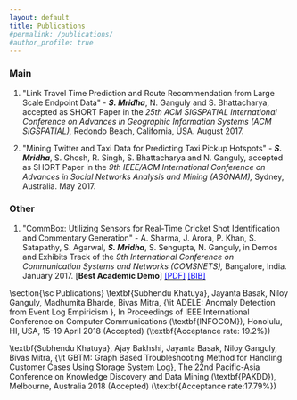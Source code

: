 ```yaml
---
layout: default
title: Publications
#permalink: /publications/
#author_profile: true
---
```



### Main
1. \"Link Travel Time Prediction and Route Recommendation from Large Scale Endpoint Data\" - _**S. Mridha**_, N. Ganguly and S. Bhattacharya, accepted as SHORT Paper in the _25th ACM SIGSPATIAL International Conference on Advances in Geographic Information Systems (ACM SIGSPATIAL),_ Redondo Beach, California, USA. August 2017.

2. \"Mining Twitter and Taxi Data for Predicting Taxi Pickup Hotspots\" - _**S. Mridha**_, S. Ghosh, R. Singh, S. Bhattacharya and N. Ganguly, accepted as SHORT Paper in the _9th IEEE/ACM International Conference on Advances in Social Networks Analysis and Mining (ASONAM),_ Sydney, Australia. May 2017.

### Other
1. \"CommBox: Utilizing Sensors for Real-Time Cricket Shot Identification and Commentary Generation\" - A. Sharma, J. Arora, P. Khan, S. Satapathy, S. Agarwal, _**S. Mridha**_, S. Sengupta, N. Ganguly, in Demos and Exhibits Track of the _9th International Conference on Communication Systems and Networks (COMSNETS),_ Bangalore, India. January 2017. [**Best Academic Demo**] [<span style="color:blue">[PDF]</span>](/mypapers/mridhasankar_comsnet_2017.pdf) [<span style="color:blue">[BIB]</span>](/mybibs/mridhasankar_comnset_2017.bib.txt)

\section{\sc Publications}
\textbf{Subhendu Khatuya}, Jayanta Basak, Niloy Ganguly, Madhumita Bharde, Bivas Mitra, {\it ADELE: Anomaly Detection from Event Log Empiricism }, In Proceedings of IEEE International Conference on Computer Communications (\textbf{INFOCOM}), Honolulu, HI, USA, 15-19 April 2018 (Accepted) (\textbf{Acceptance rate: 19.2\%})
  
\textbf{Subhendu Khatuya}, Ajay Bakhshi, Jayanta Basak, Niloy Ganguly, Bivas Mitra, {\it GBTM: Graph Based Troubleshooting Method for Handling Customer Cases Using Storage System Log}, The 22nd Pacific-Asia Conference on Knowledge Discovery and Data Mining (\textbf{PAKDD}), Melbourne, Australia 2018 (Accepted) (\textbf{Acceptance rate:17.79\%})